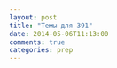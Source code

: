 ```yaml
---
layout: post
title: "Темы для 391"
date: 2014-05-06T11:13:00
comments: true
categories: prep 
---
```

